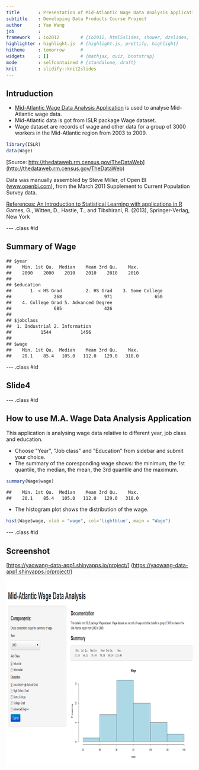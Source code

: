 ```yaml
---
title       : Presentation of Mid-Atlantic Wage Data Analysis Application 
subtitle    : Developing Data Products Course Project
author      : Yao Wang
job         : 
framework   : io2012        # {io2012, html5slides, shower, dzslides, ...}
highlighter : highlight.js  # {highlight.js, prettify, highlight}
hitheme     : tomorrow      # 
widgets     : []            # {mathjax, quiz, bootstrap}
mode        : selfcontained # {standalone, draft}
knit        : slidify::knit2slides
---
```


## Intruduction

- [Mid-Atlantic Wage Data Analysis Application](https://yaowang-data-app1.shinyapps.io/project/) is used to analyse Mid-Atlantic wage data. 
- Mid-Atlantic data is got from ISLR package Wage dataset.
- Wage dataset are records of wage and other data for a group of 3000 workers in the Mid-Atlantic region from 2003 to 2009.  

```r
library(ISLR)
data(Wage)  
```
     
     
[Source: http://thedataweb.rm.census.gov/TheDataWeb](http://thedataweb.rm.census.gov/TheDataWeb)  

Data was manually assembled by Steve Miller, of Open BI (www.openbi.com), from the March 2011 Supplement to Current Population Survey data.  
  
[References: An Introduction to Statistical Learning with applications in R](www.StatLearning.com)  
Games, G., Witten, D., Hastie, T., and Tibshirani, R. (2013), Springer-Verlag, New York  

--- .class #id

## Summary of Wage

```
## $year
##    Min. 1st Qu.  Median    Mean 3rd Qu.    Max. 
##    2000    2000    2010    2010    2010    2010 
## 
## $education
##       1. < HS Grad         2. HS Grad    3. Some College 
##                268                971                650 
##    4. College Grad 5. Advanced Degree 
##                685                426 
## 
## $jobclass
##  1. Industrial 2. Information 
##           1544           1456 
## 
## $wage
##    Min. 1st Qu.  Median    Mean 3rd Qu.    Max. 
##    20.1    85.4   105.0   112.0   129.0   318.0
```
  
--- .class #id  
  
## Slide4    

--- .class #id   

## How to use M.A. Wage Data Analysis Application  
This application is analysing wage data relative to different year, job class and education.  
- Choose "Year", "Job class" and "Education" from sidebar and submit your choice.  
- The summary of the coresponding wage shows: the minimum, the 1st quantile, the median, the mean, the 3rd quantile and the maximum.    

```r
summary(Wage$wage)
```

```
##    Min. 1st Qu.  Median    Mean 3rd Qu.    Max. 
##    20.1    85.4   105.0   112.0   129.0   318.0
```
- The histogram plot shows the distribution of the wage.  

```r
hist(Wage$wage, xlab = "wage", col='lightblue', main = "Wage")
```

--- .class #id   
 
  
## Screenshot  
[https://yaowang-data-app1.shinyapps.io/project/]
(https://yaowang-data-app1.shinyapps.io/project/)

<div style='text-align: center;'>
    <img height='500' src='fig1.png' />
</div>







